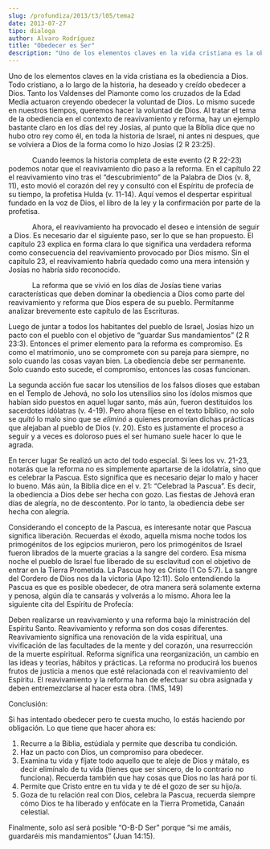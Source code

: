 ```yaml
---
slug: /profundiza/2013/t3/l05/tema2
date: 2013-07-27
tipo: dialoga
author: Alvaro Rodríguez
title: "Obedecer es Ser"
description: "Uno de los elementos claves en la vida cristiana es la obediencia a Dios. Todo  cristiano, a lo largo de la historia, ha deseado y creído obedecer a Dios.  Tanto los Valdenses del Piamonte como los cruzados de la Edad Media actuaron  creyendo obedecer la voluntad de Dios. Lo m..."
---
```


Uno de los elementos claves en la vida cristiana es la obediencia a Dios. Todo cristiano, a lo largo de la historia, ha deseado y creído obedecer a Dios. Tanto los Valdenses del Piamonte como los cruzados de la Edad Media actuaron creyendo obedecer la voluntad de Dios. Lo mismo sucede en nuestros tiempos, queremos hacer la voluntad de Dios. Al tratar el tema de la obediencia en el contexto de reavivamiento y reforma, hay un ejemplo bastante claro en los días del rey Josías, al punto que la Biblia dice que no hubo otro rey como él, en toda la historia de Israel, ni antes ni despues, que se volviera a Dios de la forma como lo hizo Josías (2 R 23:25).

            Cuando leemos la historia completa de este evento (2 R 22-23) podemos notar que el reavivamiento dio paso a la reforma. En el capítulo 22 el reavivamiento vino tras el “descubrimiento” de la Palabra de Dios (v. 8, 11), esto movió el corazón del rey y consultó con el Espíritu de profecía de su tiempo, la profetisa Hulda (v. 11-14). Aquí vemos el despertar espiritual fundado en la voz de Dios, el libro de la ley y la confirmación por parte de la profetisa.

            Ahora, el reavivamiento ha provocado el deseo e intensión de seguir a Dios. Es necesario dar el siguiente paso, ser lo que se han propuesto. El capítulo 23 explica en forma clara lo que significa una verdadera reforma como consecuencia del reavivamiento provocado por Dios mismo. Sin el capítulo 23, el reavivamiento habría quedado como una mera intensión y Josías no habría sido reconocido.

            La reforma que se vivió en los días de Josías tiene varias características que deben dominar la obediencia a Dios como parte del reavivamiento y reforma que Dios espera de su pueblo. Permítanme analizar brevemente este capítulo de las Escrituras.

Luego de juntar a todos los habitantes del pueblo de Israel, Josías hizo un pacto con el pueblo con el objetivo de “guardar Sus mandamientos” (2 R 23:3). Entonces el primer elemento para la reforma es compromiso. Es como el matrimonio, uno se compromete con su pareja para siempre, no solo cuando las cosas vayan bien. La obediencia debe ser permanente. Solo cuando esto sucede, el compromiso, entonces las cosas funcionan.

La segunda acción fue sacar los utensilios de los falsos dioses que estaban en el Templo de Jehová, no solo los utensilios sino los ídolos mismos que habían sido puestos en aquel lugar santo, más aún, fueron destituidos los sacerdotes idólatras (v. 4-19). Pero ahora fíjese en el texto bíblico, no solo se _quitó_ lo malo sino que se _eliminó_ a quienes promovían dichas prácticas que alejaban al pueblo de Dios (v. 20). Esto es justamente el proceso a seguir y a veces es doloroso pues el ser humano suele hacer lo que le agrada.

En tercer lugar Se realizó un acto del todo especial. Si lees los vv. 21-23, notarás que la reforma no es simplemente apartarse de la idolatría, sino que es celebrar la Pascua. Esto significa que es necesario dejar lo malo y hacer lo bueno. Más aún, la Biblia dice en el v. 21: “Celebrad la Pascua”. Es decir, la obediencia a Dios debe ser hecha con gozo. Las fiestas de Jehová eran días de alegría, no de descontento. Por lo tanto, la obediencia debe ser hecha con alegría.

Considerando el concepto de la Pascua, es interesante notar que Pascua significa liberación. Recuerdas el éxodo, aquella misma noche todos los primogénitos de los egipcios murieron, pero los primogénitos de Israel fueron librados de la muerte gracias a la sangre del cordero. Esa misma noche el pueblo de Israel fue liberado de su esclavitud con el objetivo de entrar en la Tierra Prometida. La Pascua hoy es Cristo (1 Co 5:7). La sangre del Cordero de Dios nos da la victoria (Apo 12:11). Solo entendiendo la Pascua es que es posible obedecer, de otra manera será solamente externa y penosa, algún día te cansarás y volverás a lo mismo. Ahora lee la siguiente cita del Espíritu de Profecía:

Deben realizarse un reavivamiento y una reforma bajo la ministración del Espíritu Santo. Reavivamiento y reforma son dos cosas diferentes. Reavivamiento significa una renovación de la vida espiritual, una vivificación de las facultades de la mente y del corazón, una resurrección de la muerte espiritual. Reforma significa una reorganización, un cambio en las ideas y teorías, hábitos y prácticas. La reforma no producirá los buenos frutos de justicia a menos que esté relacionada con el reavivamiento del Espíritu. El reavivamiento y la reforma han de efectuar su obra asignada y deben entremezclarse al hacer esta obra. (1MS, 149)

Conclusión:

Si has intentado obedecer pero te cuesta mucho, lo estás haciendo por obligación. Lo que tiene que hacer ahora es:

1.  Recurre a la Biblia, estúdiala y permite que describa tu condición.
2.  Haz un pacto con Dios, un compromiso para obedecer.
3.  Examina tu vida y fíjate todo aquello que te aleje de Dios y mátalo, es decir elimínalo de tu vida (tienes que ser sincero, de lo contrario no funciona). Recuerda también que hay cosas que Dios no las hará por ti.
4.  Permite que Cristo entre en tu vida y te dé el gozo de ser su hijo/a.
5.  Goza de tu relación real con Dios, celebra la Pascua, recuerda siempre cómo Dios te ha liberado y enfócate en la Tierra Prometida, Canaán celestial.

Finalmente, solo así será posible “O-B-D Ser” porque “si me amáis, guardaréis mis mandamientos” (Juan 14:15).
